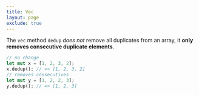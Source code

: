 ```yaml
---
title: Vec
layout: page
exclude: true
---
```


The `vec` method `dedup` *does not* remove all duplicates from an array, it **only removes consecutive duplicate elements**.
```rust
// no change
let mut x = [1, 2, 3, 2];
x.dedup(); // => [1, 2, 3, 2]
// removes consecutives
let mut y = [1, 2, 2, 3];
y,dedup(); // => [1, 2, 3]
```
<!--stackedit_data:
eyJoaXN0b3J5IjpbLTcyNjA3NDMwNywtMTA1ODI5NjY0XX0=
-->